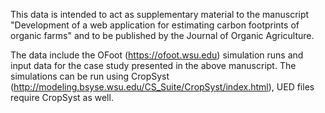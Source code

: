 This data is intended to act as supplementary material to the manuscript "Development of a web application for estimating carbon footprints of organic farms" and to be published by the Journal of Organic Agriculture.

The data include the OFoot (https://ofoot.wsu.edu) simulation runs and input data for the case study presented in the above manuscript.  The simulations can be run using CropSyst (http://modeling.bsyse.wsu.edu/CS_Suite/CropSyst/index.html), UED files require CropSyst as well.